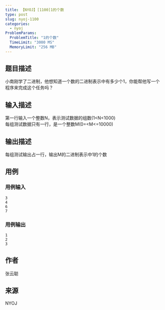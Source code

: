 ```yaml
---
title: 【NYOJ】[1100]1的个数
type: post
slug: nyoj-1100
categories:
  - nyoj
ProblemParams:
  ProblemTitle: "1的个数"
  TimeLimit: "3000 MS"
  MemoryLimit: "256 MB"
---
```


## 题目描述

小南刚学了二进制，他想知道一个数的二进制表示中有多少个1，你能帮他写一个程序来完成这个任务吗？

## 输入描述

第一行输入一个整数N，表示测试数据的组数(1<N<1000)  
每组测试数据只有一行，是一个整数M(0=<M<=10000)

## 输出描述

每组测试输出占一行，输出M的二进制表示中1的个数

## 用例

### 用例输入

```
3
4
6
7
```  

### 用例输出

```
1
2
3
```

## 作者

张云聪

## 来源

NYOJ
